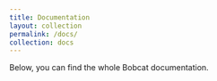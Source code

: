 ```yaml
---
title: Documentation
layout: collection
permalink: /docs/
collection: docs
---
```


Below, you can find the whole Bobcat documentation.
